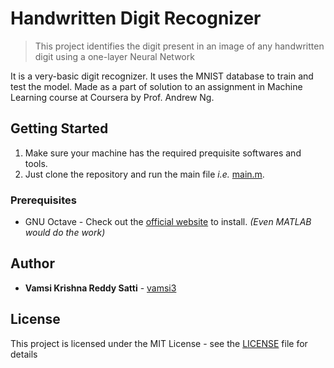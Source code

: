 # Handwritten Digit Recognizer

> This project identifies the digit present in an image of any handwritten digit using a one-layer Neural Network

It is a very-basic digit recognizer. It uses the MNIST database to train and test the model. Made as a part of solution to an assignment in Machine Learning course at Coursera by Prof. Andrew Ng.

## Getting Started

1. Make sure your machine has the required prequisite softwares and tools.
2. Just clone the repository and run the main file _i.e._ [main.m](src/main.m).

### Prerequisites

* GNU Octave - Check out the [official website](https://www.gnu.org/software/octave/) to install. _(Even MATLAB would do the work)_

## Author

* **Vamsi Krishna Reddy Satti** - [vamsi3](https://github.com/vamsi3)

## License

This project is licensed under the MIT License - see the [LICENSE](LICENSE) file for details
